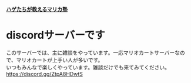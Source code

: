 **[ハゲたちが教えるマリカ塾](https://discord.gg/ZtpA8HDwtS)**  
# discordサーバーです
このサーバーでは、主に雑談をやっています。一応マリオカートサーバーなので、マリオカートが上手い人が多いです。  
いつもみんなで楽しくやっています。雑談だけでも来てみてください。  
<https://discord.gg/ZtpA8HDwtS>

